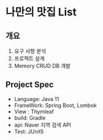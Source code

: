 # 나만의 맛집 List

## 개요
   1. 요구 사항 분석
   2. 프로젝트 설계
   3. Memory CRUD DB 개발

## Project Spec
   * Language: Java 11
   * FrameWork: Spring Boot, Lombok
   * View : Thymleaf
   * build: Gradle
   * api: Naver 지역 검색 API
   * Test: JUnit5
